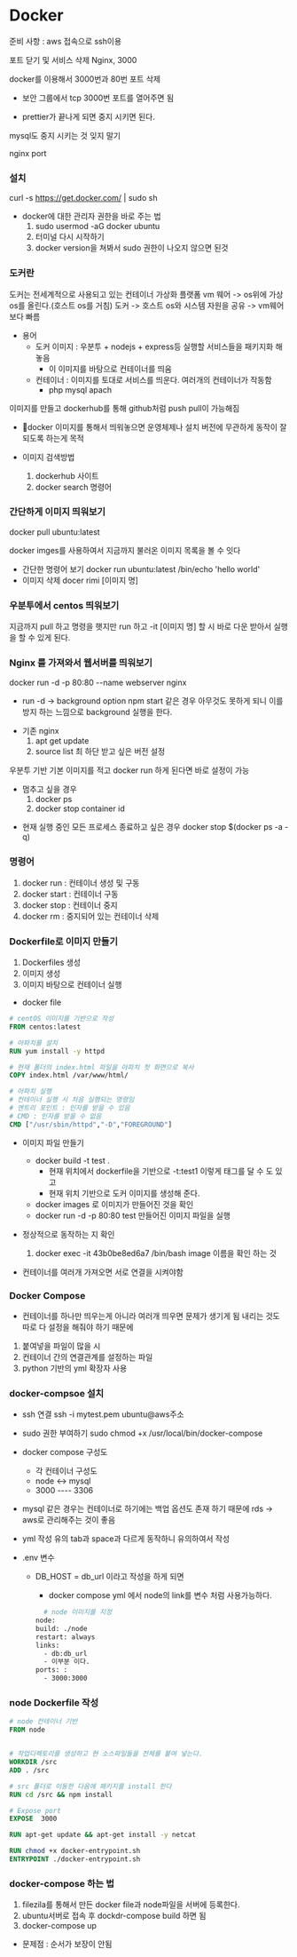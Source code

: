 # Docker

준비 사항 : aws 접속으로 ssh이용

포트 닫기 및 서비스 삭제 Nginx, 3000

docker를 이용해서 3000번과 80번 포트 삭제

- 보안 그룹에서 tcp 3000번 포트를 열어주면 됨

- prettier가 끝나게 되면 중지 시키면 된다.

mysql도 중지 시키는 것 잊지 말기

nginx port

### 설치

curl -s https://get.docker.com/ | sudo sh

- docker에 대한 관리자 권한을 바로 주는 법
  1. sudo usermod -aG docker ubuntu
  2. 터미널 다시 시작하기
  3. docker version을 쳐봐서 sudo 권한이 나오지 않으면 된것

### 도커란

도커는 전세계적으로 사용되고 있는 컨테이너 가상화 플랫폼
vm 웨어 -> os위에 가상 os를 올린다.(호스트 os를 거침)
도커 -> 호스트 os와 시스템 자원을 공유 -> vm웨어 보다 빠름

- 용어
  - 도커 이미지 : 우분투 + nodejs + express등 실행할 서비스들을 패키지화 해놓음
    - 이 이미지를 바탕으로 컨테이너를 띄움
  - 컨테이너 : 이미지를 토대로 서비스를 띄운다. 여러개의 컨테이너가 작동함
    - php mysql apach

이미지를 만들고 dockerhub를 통해 github처럼 push pull이 가능해짐

- docker 이미지를 통해서 띄워놓으면 운영체제나 설치 버전에 무관하게 동작이 잘 되도록 하는게 목적

- 이미지 검색방법
  1. dockerhub 사이트
  2. docker search 명령어

### 간단하게 이미지 띄워보기

docker pull ubuntu:latest

docker imges를 사용하여서 지금까지 불러온 이미지 목록을 볼 수 잇다

- 간단한 명령어 보기
  docker run ubuntu:latest /bin/echo 'hello world'
- 이미지 삭제
  docer rimi [이미지 명]

### 우분투에서 centos 띄워보기

지금까지 pull 하고 명령을 햇지만 run 하고 -it [이미지 명] 할 시 바로 다운 받아서 실행을 할 수 있게 된다.

### Nginx 를 가져와서 웹서버를 띄워보기

docker run -d -p 80:80 --name webserver nginx

- run -d -> background option
  npm start 같은 경우 아무것도 못하게 되니 이를 방지 하는 느낌으로 background 실행을 한다.

* 기존 nginx
  1. apt get update
  2. source list 최 하단 받고 싶은 버전 설정

우분투 기반 기본 이미지를 적고 docker run 하게 된다면 바로 설정이 가능

- 멈추고 싶을 경우
  1. docker ps
  1. docker stop container id

* 현재 실행 중인 모든 프로세스 종료하고 싶은 경우
  docker stop $(docker ps -a -q)

### 명령어

1. docker run : 컨테이너 생성 및 구동
1. docker start : 컨테이너 구동
1. docker stop : 컨테이너 중지
1. docker rm : 중지되어 있는 컨테이너 삭제

### Dockerfile로 이미지 만들기

1. Dockerfiles 생성
1. 이미지 생성
1. 이미지 바탕으로 컨테이너 실행

- docker file

```dockerfile
# centOS 이미지를 기반으로 작성
FROM centos:latest

# 아파치를 설치
RUN yum install -y httpd

# 현재 폴더의 index.html 파일을 아파치 첫 화면으로 복사
COPY index.html /var/www/html/

# 아파치 실행
# 컨테이너 실행 시 처음 실행되는 명령임
# 엔트리 포인트 : 인자를 받을 수 있음
# CMD : 인자를 받을 수 없음
CMD ["/usr/sbin/httpd","-D","FOREGROUND"]
```

- 이미지 파일 만들기

  - docker build -t test .
    - 현재 위치에서 dockerfile을 기반으로 -t:test1 이렇게 태그를 달 수 도 있고
    - 현재 위치 기반으로 도커 이미지를 생성해 준다.
  - docker images 로 이미지가 만들어진 것을 확인
  - docker run -d -p 80:80 test
    만들어진 이미지 파일을 실행

* 정상적으로 동작하는 지 확인

  1.  docker exec -it 43b0be8ed6a7 /bin/bash
      image 이름을 확인 하는 것

* 컨테이너를 여러개 가져오면 서로 연결을 시켜야함

### Docker Compose

- 컨테이너를 하나만 띄우는게 아니라 여러개 띄우면 문제가 생기게 됨
  내리는 것도 따로 다 설정을 해줘야 하기 때문에

1. 붙여넣을 파일이 많을 시
1. 컨테이너 간의 연결관계를 설정하는 파일
1. python 기반의 yml 확장자 사용

### docker-compsoe 설치

- ssh 연결
  ssh -i mytest.pem ubuntu@aws주소

* sudo 권한 부여하기
  sudo chmod +x /usr/local/bin/docker-compose

* docker compose 구성도

  - 각 컨테이너 구성도
  - node <-> mysql
  - 3000 ---- 3306

* mysql 같은 경우는 컨테이너로 하기에는 백업 옵션도 존재 하기 때문에 rds -> aws로 관리해주는 것이 좋음

* yml 작성 유의
  tab과 space과 다르게 동작하니 유의하여서 작성

* .env 변수

  - DB_HOST = db_url 이라고 작성을 하게 되면

    - docker compose yml 에서 node의 link를 변수 처럼 사용가능하다.

    ```dockerfile
      # node 이미지를 지정
    node:
    build: ./node
    restart: always
    links:
      - db:db_url
      - 이부분 이다.
    ports: :
      - 3000:3000
    ```

### node Dockerfile 작성

```dockerfile
# node 컨테이너 기반
FROM node


# 작업디렉토리를 생성하고 현 소스파일들을 전체를 붙여 넣는다.
WORKDIR /src
ADD . /src

# src 폴더로 이동한 다음에 패키지를 install 한다
RUN cd /src && npm install

# Expose port
EXPOSE  3000

RUN apt-get update && apt-get install -y netcat

RUN chmod +x docker-entrypoint.sh
ENTRYPOINT ./docker-entrypoint.sh
```

### docker-compose 하는 법

1. filezila를 통해서 만든 docker file과 node파일을 서버에 등록한다.
1. ubuntu서버로 접속 후 dockdr-compose build 하면 됨
1. docker-compose up

- 문제점 : 순서가 보장이 안됨
